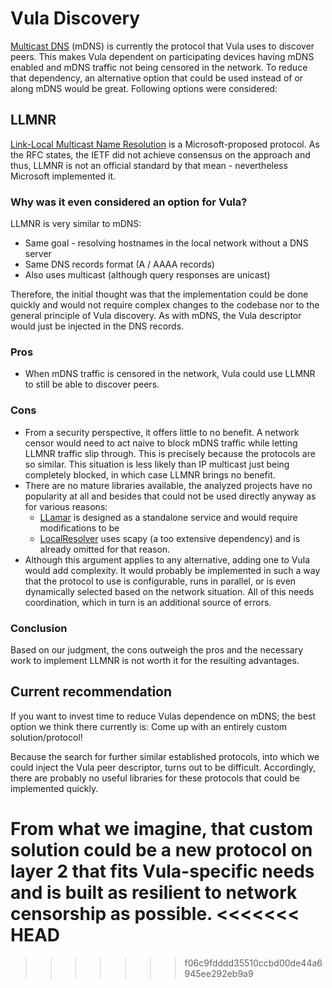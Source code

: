 # Vula Discovery
[Multicast DNS](https://rfc-editor.org/rfc/rfc6762.txt) (mDNS) is currently the protocol that Vula uses to discover peers. This makes Vula dependent on participating devices having mDNS enabled and mDNS traffic not being censored in the network. To reduce that dependency, an alternative option that could be used instead of or along mDNS would be great. Following options were considered:

## LLMNR
[Link-Local Multicast Name Resolution](https://rfc-editor.org/rfc/rfc4795.txt) is a Microsoft-proposed protocol. As the RFC states, the IETF did not achieve consensus on the approach and thus, LLMNR is not an official standard by that mean - nevertheless Microsoft implemented it. 

### Why was it even considered an option for Vula?
LLMNR is very similar to mDNS:
* Same goal - resolving hostnames in the local network without a DNS server
* Same DNS records format (A / AAAA records)
* Also uses multicast (although query responses are unicast)

Therefore, the initial thought was that the implementation could be done quickly and would not require complex changes to the codebase nor to the general principle of Vula discovery. As with mDNS, the Vula descriptor would just be injected in the DNS records.

### Pros
* When mDNS traffic is censored in the network, Vula could use LLMNR to still be able to discover peers.

### Cons
* From a security perspective, it offers little to no benefit. A network censor would need to act naive to block mDNS traffic while letting LLMNR traffic slip through. This is precisely because the protocols are so similar. This situation is less likely than IP multicast just being completely blocked, in which case LLMNR brings no benefit.
* There are no mature libraries available, the analyzed projects have no popularity at all and besides that could not be used directly anyway as for various reasons:
    * [LLamar](https://github.com/joergschulz/llamar) is designed as a standalone service and would require modifications to be 
    * [LocalResolver](https://github.com/mauricelambert/LocalResolver) uses scapy (a too extensive dependency) and is already omitted for that reason.
* Although this argument applies to any alternative, adding one to Vula would add complexity. It would probably be implemented in such a way that the protocol to use is configurable, runs in parallel, or is even dynamically selected based on the network situation. All of this needs coordination, which in turn is an additional source of errors.

### Conclusion
Based on our judgment, the cons outweigh the pros and the necessary work to implement LLMNR is not worth it for the resulting advantages.

## Current recommendation
If you want to invest time to reduce Vulas dependence on mDNS; the best option we think there currently is: Come up with an entirely custom solution/protocol!

Because the search for further similar established protocols, into which we could inject the Vula peer descriptor, turns out to be difficult. Accordingly, there are probably no useful libraries for these protocols that could be implemented quickly.

From what we imagine, that custom solution could be a new protocol on layer 2 that fits Vula-specific needs and is built as resilient to network censorship as possible.
<<<<<<< HEAD
=======

>>>>>>> f06c9fdddd35510ccbd00de44a6945ee292eb9a9

